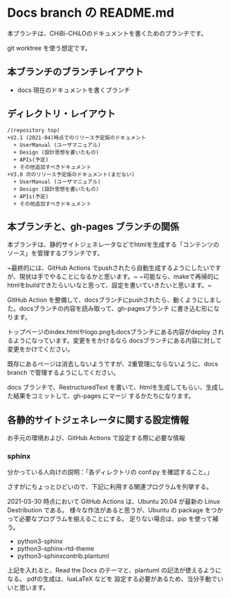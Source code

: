 # Docs branch の README.md

本ブランチは、CHiBi-CHiLOのドキュメントを書くためのブランチです。

git worktree を使う想定です。

## 本ブランチのブランチレイアウト

- docs 現在のドキュメントを書くブランチ

## ディレクトリ・レイアウト

```
/(repository top)
+V2.1 (2021-04)時点でのリリース予定版のドキュメント
  + UserManual (ユーザマニュアル)
  + Design (設計思想を書いたもの)
  + APIs(予定)
  + その他追加すべきドキュメント
+V3.0 次のリリース予定版のドキュメント(まだない)
  + UserManual (ユーザマニュアル)
  + Design (設計思想を書いたもの)
  + APIs(予定)
  + その他追加すべきドキュメント
```

## 本ブランチと、gh-pages ブランチの関係

本ブランチは、静的サイトジェネレータなどでhtmlを生成する「コンテンツのソース」を管理するブランチです。

~最終的には、GitHub Actions でpushされたら自動生成するようにしたいですが、現状は手でやることになるかと思います。~
~可能なら、makeで再帰的にhtmlをbuildできたらいいなと思って、設定を書いていきたいと思います。~

GitHub Action を整備して、docsブランチにpushされたら、動くようにしました。docsブランチの内容を読み取って、gh-pagesブランチ
に書き込む形になります。

トップページのindex.htmlやlogo.pngもdocsブランチにある内容がdeploy されるようになっています。変更ををかけるなら
docsブランチにある内容に対して変更をかけてください。

既存にあるページは消去しないようですが、2重管理にならないように、docs branch で管理するようにしてください。


docs ブランチで、RestructuredText を書いて、htmlを生成してもらい、生成した結果をコミットして、gh-pages にマージ
するかたちになります。

## 各静的サイトジェネレータに関する設定情報

お手元の環境および、GitHub Actions で設定する際に必要な情報

### sphinx

分かっている人向けの説明：「各ディレクトリの conf.py を確認すること。」

さすがにちょっとひどいので、下記に利用する関連プログラムを列挙する。

2021-03-30 時点において GitHub Actions は、Ubuntu 20.04 が最新の Linux Destribution である。
様々な作法があると思うが、Ubuntu の package をつかって必要なプログラムを揃えることにする。
足りない場合は、pip を使って補う。

- python3-sphinx
- python3-sphinx-rtd-theme
- python3-sphinxcontrib.plantuml

上記を入れると、Read the Docs のテーマと、plantuml の記法が使えるようになる。 pdfの生成は、luaLaTeX などを
設定する必要があるため、当分手動でいいと思います。

